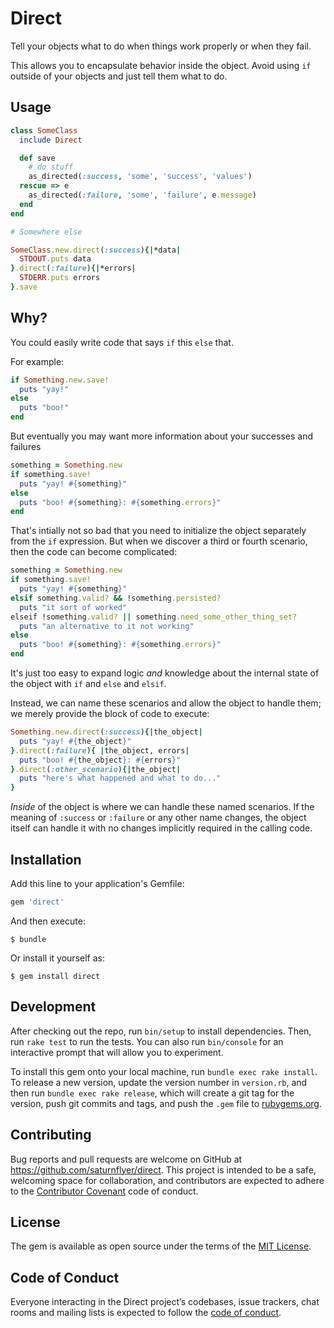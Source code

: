 # Direct

Tell your objects what to do when things work properly or when they fail.

This allows you to encapsulate behavior inside the object. Avoid using `if`
outside of your objects and just tell them what to do.

## Usage

```ruby
class SomeClass
  include Direct

  def save
    # do stuff
    as_directed(:success, 'some', 'success', 'values')
  rescue => e
    as_directed(:failure, 'some', 'failure', e.message)
  end
end

# Somewhere else

SomeClass.new.direct(:success){|*data|
  STDOUT.puts data
}.direct(:failure){|*errors|
  STDERR.puts errors
}.save
```

## Why?

You could easily write code that says `if` this `else` that.

For example:

```ruby
if Something.new.save!
  puts "yay!"
else
  puts "boo!"
end
```

But eventually you may want more information about your successes and failures

```ruby
something = Something.new
if something.save!
  puts "yay! #{something}"
else
  puts "boo! #{something}: #{something.errors}"
end
```

That's intially not so bad that you need to initialize the object separately 
from the `if` expression. But when we discover a third or fourth scenario, then
the code can become complicated:

```ruby
something = Something.new
if something.save!
  puts "yay! #{something}"
elsif something.valid? && !something.persisted?
  puts "it sort of worked"
elseif !something.valid? || something.need_some_other_thing_set?
  puts "an alternative to it not working"
else
  puts "boo! #{something}: #{something.errors}"
end
```

It's just too easy to expand logic *and* knowledge about the internal state of
the object with `if` and `else` and `elsif`.

Instead, we can name these scenarios and allow the object to handle them; we
merely provide the block of code to execute:

```ruby
Something.new.direct(:success){|the_object|
  puts "yay! #{the_object}"
}.direct(:failure){ |the_object, errors|
  puts "boo! #{the_object}: #{errors}"
}.direct(:other_scenario){|the_object|
  puts "here's what happened and what to do..."
}
```

_Inside_ of the object is where we can handle these named scenarios. If the
meaning of `:success` or `:failure` or any other name changes, the object
itself can handle it with no changes implicitly required in the calling code.

## Installation

Add this line to your application's Gemfile:

```ruby
gem 'direct'
```

And then execute:

    $ bundle

Or install it yourself as:

    $ gem install direct

## Development

After checking out the repo, run `bin/setup` to install dependencies. Then, run `rake test` to run the tests. You can also run `bin/console` for an interactive prompt that will allow you to experiment.

To install this gem onto your local machine, run `bundle exec rake install`. To release a new version, update the version number in `version.rb`, and then run `bundle exec rake release`, which will create a git tag for the version, push git commits and tags, and push the `.gem` file to [rubygems.org](https://rubygems.org).

## Contributing

Bug reports and pull requests are welcome on GitHub at https://github.com/saturnflyer/direct. This project is intended to be a safe, welcoming space for collaboration, and contributors are expected to adhere to the [Contributor Covenant](http://contributor-covenant.org) code of conduct.

## License

The gem is available as open source under the terms of the [MIT License](https://opensource.org/licenses/MIT).

## Code of Conduct

Everyone interacting in the Direct project’s codebases, issue trackers, chat rooms and mailing lists is expected to follow the [code of conduct](https://github.com/saturnflyer/direct/blob/master/CODE_OF_CONDUCT.md).
